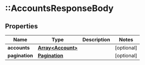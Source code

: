 # ::AccountsResponseBody

## Properties
Name | Type | Description | Notes
------------ | ------------- | ------------- | -------------
**accounts** | [**Array&lt;Account&gt;**](Account.md) |  | [optional] 
**pagination** | [**Pagination**](Pagination.md) |  | [optional] 


